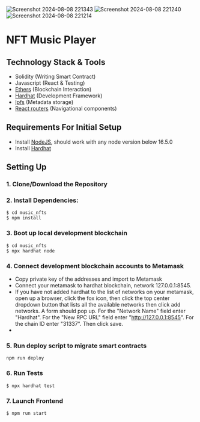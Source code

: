 ![Screenshot 2024-08-08 221343](https://github.com/user-attachments/assets/b754f1f8-97c4-466e-ac6a-33704336b326)
![Screenshot 2024-08-08 221240](https://github.com/user-attachments/assets/b9de66d6-8cc6-4154-a941-32c89a73859a)
![Screenshot 2024-08-08 221214](https://github.com/user-attachments/assets/c41400c7-41a5-4a94-ac0a-566093c84840)
# NFT Music Player

## Technology Stack & Tools

- Solidity (Writing Smart Contract)
- Javascript (React & Testing)
- [Ethers](https://docs.ethers.io/v5/) (Blockchain Interaction)
- [Hardhat](https://hardhat.org/) (Development Framework)
- [Ipfs](https://ipfs.io/) (Metadata storage)
- [React routers](https://v5.reactrouter.com/) (Navigational components)

## Requirements For Initial Setup
- Install [NodeJS](https://nodejs.org/en/), should work with any node version below 16.5.0
- Install [Hardhat](https://hardhat.org/)

## Setting Up
### 1. Clone/Download the Repository

### 2. Install Dependencies:
```
$ cd music_nfts
$ npm install
```
### 3. Boot up local development blockchain
```
$ cd music_nfts
$ npx hardhat node
```

### 4. Connect development blockchain accounts to Metamask
- Copy private key of the addresses and import to Metamask
- Connect your metamask to hardhat blockchain, network 127.0.0.1:8545.
- If you have not added hardhat to the list of networks on your metamask, open up a browser, click the fox icon, then click the top center dropdown button that lists all the available networks then click add networks. A form should pop up. For the "Network Name" field enter "Hardhat". For the "New RPC URL" field enter "http://127.0.0.1:8545". For the chain ID enter "31337". Then click save.
- 


### 5. Run deploy script to migrate smart contracts
`npm run deploy`

### 6. Run Tests
`$ npx hardhat test`

### 7. Launch Frontend
`$ npm run start`



